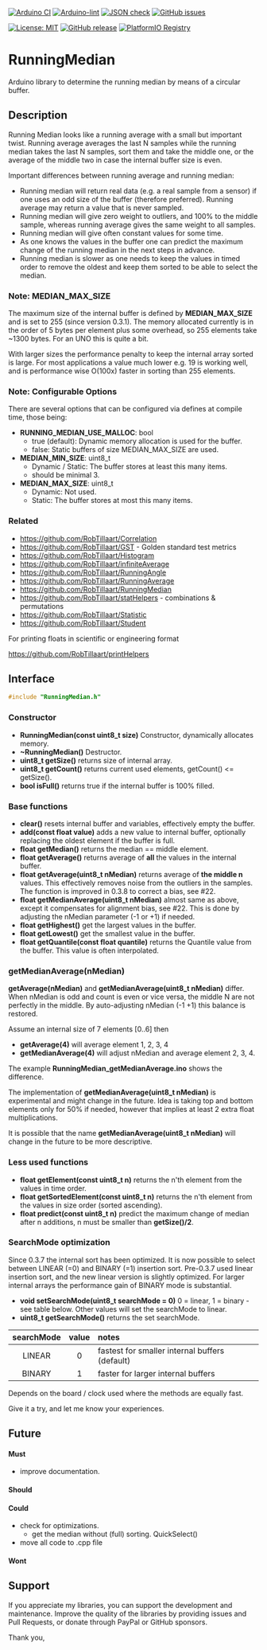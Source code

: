 
[![Arduino CI](https://github.com/RobTillaart/RunningMedian/workflows/Arduino%20CI/badge.svg)](https://github.com/marketplace/actions/arduino_ci)
[![Arduino-lint](https://github.com/RobTillaart/RunningMedian/actions/workflows/arduino-lint.yml/badge.svg)](https://github.com/RobTillaart/RunningMedian/actions/workflows/arduino-lint.yml)
[![JSON check](https://github.com/RobTillaart/RunningMedian/actions/workflows/jsoncheck.yml/badge.svg)](https://github.com/RobTillaart/RunningMedian/actions/workflows/jsoncheck.yml)
[![GitHub issues](https://img.shields.io/github/issues/RobTillaart/RunningMedian.svg)](https://github.com/RobTillaart/RunningMedian/issues)

[![License: MIT](https://img.shields.io/badge/license-MIT-green.svg)](https://github.com/RobTillaart/RunningMedian/blob/master/LICENSE)
[![GitHub release](https://img.shields.io/github/release/RobTillaart/RunningMedian.svg?maxAge=3600)](https://github.com/RobTillaart/RunningMedian/releases)
[![PlatformIO Registry](https://badges.registry.platformio.org/packages/robtillaart/library/RunningMedian.svg)](https://registry.platformio.org/libraries/robtillaart/RunningMedian)


# RunningMedian

Arduino library to determine the running median by means of a circular buffer.


## Description

Running Median looks like a running average with a small but important twist.
Running average averages the last N samples while the running median takes 
the last N samples, sort them and take the middle one, or the average of the 
middle two in case the internal buffer size is even.

Important differences between running average and running median:
- Running median will return real data (e.g. a real sample from a sensor) 
if one uses an odd size of the buffer (therefore preferred).
Running average may return a value that is never sampled.
- Running median will give zero weight to outliers, and 100% to the middle sample, 
whereas running average gives the same weight to all samples.
- Running median will give often constant values for some time.
- As one knows the values in the buffer one can predict the maximum change of 
the running median in the next steps in advance.
- Running median is slower as one needs to keep the values in timed order 
to remove the oldest and keep them sorted to be able to select the median.


### Note: MEDIAN_MAX_SIZE

The maximum size of the internal buffer is defined by **MEDIAN_MAX_SIZE** and is 
set to 255 (since version 0.3.1). The memory allocated currently is in the order
of 5 bytes per element plus some overhead, so 255 elements take ~1300 bytes.
For an UNO this is quite a bit.

With larger sizes the performance penalty to keep the internal array sorted 
is large. For most applications a value much lower e.g. 19 is working well, and 
is performance wise O(100x) faster in sorting than 255 elements.


### Note: Configurable Options

There are several options that can be configured via defines at compile time, those being:
- **RUNNING_MEDIAN_USE_MALLOC**: bool
  - true (default): Dynamic memory allocation is used for the buffer.
  - false: Static buffers of size MEDIAN_MAX_SIZE are used.
- **MEDIAN_MIN_SIZE**: uint8_t
  - Dynamic / Static: The buffer stores at least this many items.
  - should be minimal 3.
- **MEDIAN_MAX_SIZE**: uint8_t
  - Dynamic: Not used.
  - Static: The buffer stores at most this many items.


### Related

- https://github.com/RobTillaart/Correlation
- https://github.com/RobTillaart/GST - Golden standard test metrics
- https://github.com/RobTillaart/Histogram
- https://github.com/RobTillaart/infiniteAverage
- https://github.com/RobTillaart/RunningAngle
- https://github.com/RobTillaart/RunningAverage
- https://github.com/RobTillaart/RunningMedian
- https://github.com/RobTillaart/statHelpers - combinations & permutations
- https://github.com/RobTillaart/Statistic
- https://github.com/RobTillaart/Student

For printing floats in scientific or engineering format

https://github.com/RobTillaart/printHelpers


## Interface

```cpp
#include "RunningMedian.h"
```


### Constructor

- **RunningMedian(const uint8_t size)** Constructor, dynamically allocates memory.
- **~RunningMedian()** Destructor.
- **uint8_t getSize()** returns size of internal array.
- **uint8_t getCount()** returns current used elements, getCount() <= getSize().
- **bool isFull()** returns true if the internal buffer is 100% filled.


### Base functions

- **clear()** resets internal buffer and variables, effectively empty the buffer.
- **add(const float value)** adds a new value to internal buffer, 
optionally replacing the oldest element if the buffer is full.
- **float getMedian()** returns the median == middle element.
- **float getAverage()** returns average of **all** the values in the internal buffer.
- **float getAverage(uint8_t nMedian)** returns average of **the middle n** values. 
This effectively removes noise from the outliers in the samples.
The function is improved in 0.3.8 to correct a bias, see #22.
- **float getMedianAverage(uint8_t nMedian)** almost same as above, 
except it compensates for alignment bias, see #22. 
This is done by adjusting the nMedian parameter (-1 or +1) if needed.
- **float getHighest()** get the largest values in the buffer.
- **float getLowest()** get the smallest value in the buffer.
- **float getQuantile(const float quantile)** returns the Quantile value from the buffer. 
This value is often interpolated.


### getMedianAverage(nMedian)
 
**getAverage(nMedian)** and **getMedianAverage(uint8_t nMedian)** differ.
When nMedian is odd and count is even or vice versa, the middle N are not 
perfectly in the middle. 
By auto-adjusting nMedian (-1 +1) this balance is restored.

Assume an internal size of 7 elements \[0..6] then 
- **getAverage(4)** will average element 1, 2, 3, 4
- **getMedianAverage(4)** will adjust nMedian and average element 2, 3, 4.

The example **RunningMedian_getMedianAverage.ino** shows the difference.

The implementation of **getMedianAverage(uint8_t nMedian)** is experimental 
and might change in the future. 
Idea is taking top and bottom elements only for 50% if needed, however that 
implies at least 2 extra float multiplications.

It is possible that the name **getMedianAverage(uint8_t nMedian)**
will change in the future to be more descriptive.


### Less used functions

- **float getElement(const uint8_t n)** returns the n'th element from the values in time order.
- **float getSortedElement(const uint8_t n)** returns the n'th element from the values in size order (sorted ascending).
- **float predict(const uint8_t n)** predict the maximum change of median after n additions, 
n must be smaller than **getSize()/2**.


### SearchMode optimization

Since 0.3.7 the internal sort has been optimized.
It is now possible to select between LINEAR (=0) and BINARY (=1) insertion sort.
Pre-0.3.7 used linear insertion sort, and the new linear version is slightly optimized.
For larger internal arrays the performance gain of BINARY mode is substantial.

- **void setSearchMode(uint8_t searchMode = 0)** 0 = linear, 1 = binary - see table below.
Other values will set the searchMode to linear.
- **uint8_t getSearchMode()** returns the set searchMode.

|  searchMode  |  value  | notes  |
|:------------:|:-------:|:-------|
|    LINEAR    |    0    |  fastest for smaller internal buffers (default)
|    BINARY    |    1    |  faster for larger internal buffers

Depends on the board / clock used where the methods are equally fast.

Give it a try, and let me know your experiences.


## Future

#### Must

- improve documentation.

#### Should

#### Could

- check for optimizations.
  - get the median without (full) sorting. QuickSelect()
- move all code to .cpp file

#### Wont


## Support

If you appreciate my libraries, you can support the development and maintenance.
Improve the quality of the libraries by providing issues and Pull Requests, or
donate through PayPal or GitHub sponsors.

Thank you,


